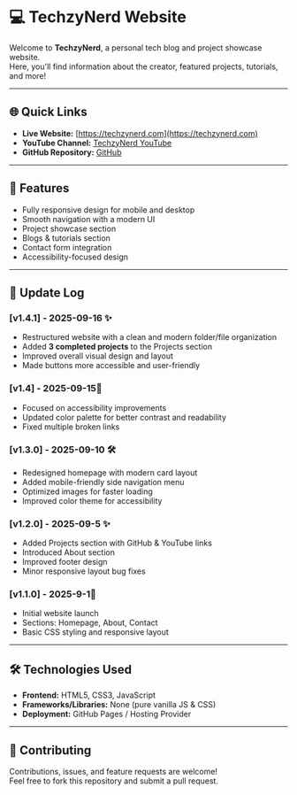 # 💻 TechzyNerd Website

Welcome to **TechzyNerd**, a personal tech blog and project showcase website.  
Here, you'll find information about the creator, featured projects, tutorials, and more!

---

## 🌐 Quick Links
- **Live Website:** [https://techzynerd.com](https://techzynerd.com)
- **YouTube Channel:** [TechzyNerd YouTube](https://www.youtube.com/channel/yourchannel)
- **GitHub Repository:** [GitHub](https://github.com/yourusername/techzynerd)

---

## 🚀 Features
- Fully responsive design for mobile and desktop
- Smooth navigation with a modern UI
- Project showcase section
- Blogs & tutorials section
- Contact form integration
- Accessibility-focused design

---

## 📝 Update Log

### [v1.4.1] - 2025-09-16 ✨
- Restructured website with a clean and modern folder/file organization  
- Added **3 completed projects** to the Projects section  
- Improved overall visual design and layout  
- Made buttons more accessible and user-friendly  

### [v1.4] - 2025-09-15🎨
- Focused on accessibility improvements  
- Updated color palette for better contrast and readability  
- Fixed multiple broken links  

### [v1.3.0] - 2025-09-10 🛠️
- Redesigned homepage with modern card layout  
- Added mobile-friendly side navigation menu  
- Optimized images for faster loading  
- Improved color theme for accessibility  

### [v1.2.0] - 2025-09-5 ✨
- Added Projects section with GitHub & YouTube links  
- Introduced About section  
- Improved footer design  
- Minor responsive layout bug fixes  

### [v1.1.0] - 2025-9-1🚀
- Initial website launch  
- Sections: Homepage, About, Contact  
- Basic CSS styling and responsive layout  

---

## 🛠️ Technologies Used
- **Frontend:** HTML5, CSS3, JavaScript  
- **Frameworks/Libraries:** None (pure vanilla JS & CSS)  
- **Deployment:** GitHub Pages / Hosting Provider

---

## 🤝 Contributing
Contributions, issues, and feature requests are welcome!  
Feel free to fork this repository and submit a pull request.
